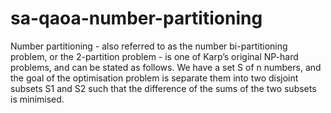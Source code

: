 # sa-qaoa-number-partitioning
 
Number partitioning - also referred to as the number bi-partitioning problem, or the 2-partition problem - is one of Karp’s original NP-hard problems, and can be stated as follows. We have a set S of n numbers, and the goal of the optimisation problem is separate them into two disjoint subsets S1 and S2 such that the difference of the sums of the
two subsets is minimised. 
